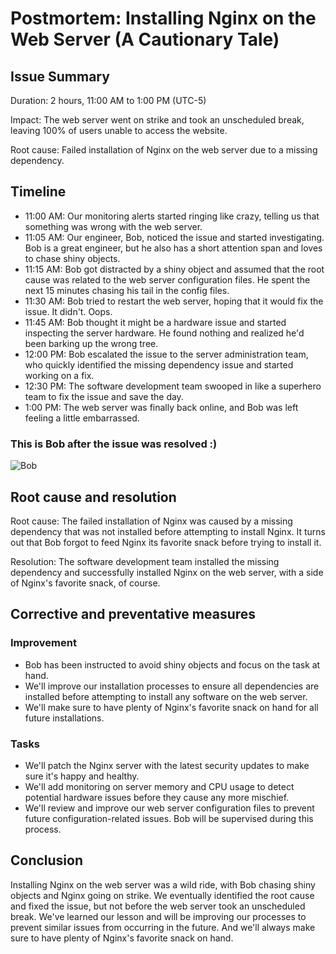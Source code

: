 # Postmortem: Installing Nginx on the Web Server (A Cautionary Tale)

## Issue Summary

Duration: 2 hours, 11:00 AM to 1:00 PM (UTC-5)

Impact: The web server went on strike and took an unscheduled break, leaving 100% of users unable to access the website.

Root cause: Failed installation of Nginx on the web server due to a missing dependency.

## Timeline

- 11:00 AM: Our monitoring alerts started ringing like crazy, telling us that something was wrong with the web server.
- 11:05 AM: Our engineer, Bob, noticed the issue and started investigating. Bob is a great engineer, but he also has a short attention span and loves to chase shiny objects.
- 11:15 AM: Bob got distracted by a shiny object and assumed that the root cause was related to the web server configuration files. He spent the next 15 minutes chasing his tail in the config files.
- 11:30 AM: Bob tried to restart the web server, hoping that it would fix the issue. It didn't. Oops.
- 11:45 AM: Bob thought it might be a hardware issue and started inspecting the server hardware. He found nothing and realized he'd been barking up the wrong tree.
- 12:00 PM: Bob escalated the issue to the server administration team, who quickly identified the missing dependency issue and started working on a fix.
- 12:30 PM: The software development team swooped in like a superhero team to fix the issue and save the day.
- 1:00 PM: The web server was finally back online, and Bob was left feeling a little embarrassed.

### This is Bob after the issue was resolved :)
![Bob](https://www.google.com/imgres?imgurl=https%3A%2F%2Fmedia.istockphoto.com%2Fid%2F623446482%2Fphoto%2Fboss-scolding-an-employee.jpg%3Fs%3D612x612%26w%3D0%26k%3D20%26c%3DtnXntpc2fPBB3UHWHKpBaxbQR5Ce1sUoq7YdcDnddxE%3D&imgrefurl=https%3A%2F%2Fwww.istockphoto.com%2Fphotos%2Fembarrassed-man-computer&tbnid=a2aDURDTRJW9cM&vet=12ahUKEwi888vensL9AhX-licCHTysD4MQMygjegUIARCrAg..i&docid=14icPX6xHEQoQM&w=612&h=408&q=embarrassed%20man%20sitting%20in%20from%20of%20a%20computer&ved=2ahUKEwi888vensL9AhX-licCHTysD4MQMygjegUIARCrAg)

## Root cause and resolution

Root cause: The failed installation of Nginx was caused by a missing dependency that was not installed before attempting to install Nginx. It turns out that Bob forgot to feed Nginx its favorite snack before trying to install it.

Resolution: The software development team installed the missing dependency and successfully installed Nginx on the web server, with a side of Nginx's favorite snack, of course.

## Corrective and preventative measures

### Improvement

- Bob has been instructed to avoid shiny objects and focus on the task at hand.
- We'll improve our installation processes to ensure all dependencies are installed before attempting to install any software on the web server.
- We'll make sure to have plenty of Nginx's favorite snack on hand for all future installations.

### Tasks

- We'll patch the Nginx server with the latest security updates to make sure it's happy and healthy.
- We'll add monitoring on server memory and CPU usage to detect potential hardware issues before they cause any more mischief.
- We'll review and improve our web server configuration files to prevent future configuration-related issues. Bob will be supervised during this process.

## Conclusion

Installing Nginx on the web server was a wild ride, with Bob chasing shiny objects and Nginx going on strike. We eventually identified the root cause and fixed the issue, but not before the web server took an unscheduled break. We've learned our lesson and will be improving our processes to prevent similar issues from occurring in the future. And we'll always make sure to have plenty of Nginx's favorite snack on hand.

